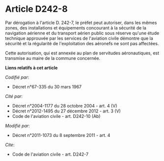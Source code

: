 # Article D242-8

Par dérogation à l'article D. 242-7, le préfet peut autoriser, dans les mêmes zones, des installations et équipements
concourant à la sécurité de la navigation aérienne et du transport aérien public sous réserve qu'une étude technique
approuvée par les services de l'aviation civile démontre que la sécurité et la régularité de l'exploitation des aéronefs ne
sont pas affectées. 

Cette autorisation, qui est annexée au plan de servitudes aéronautiques, est transmise au maire de la commune concernée.

**Liens relatifs à cet article**

_Codifié par_:

  - Décret n°67-335 du 30 mars 1967

_Cité par_:

  - Décret n°2004-1177 du 28 octobre 2004 - art. 4 (V)
  - Décret n°2012-1495 du 27 décembre 2012 - art. 3 (V)
  - Code de l'aviation civile - art. D242-10 (Ab)

_Modifié par_:

  - Décret n°2011-1073 du 8 septembre 2011 - art. 4

_Cite_:

  - Code de l'aviation civile - art. D242-7
